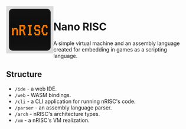 <img align="left" src="./icon.png" height="128" />

# Nano RISC

A simple virtual machine and an assembly language created for embedding in games as a scripting language.

## Structure

- `/ide` - a web IDE.
- `/web` - WASM bindings.
- `/cli` - a CLI application for running nRISC's code.
- `/parser` - an assembly language parser.
- `/arch` - nRISC's architecture types.
- `/vm` - a nRISC's VM realization.

